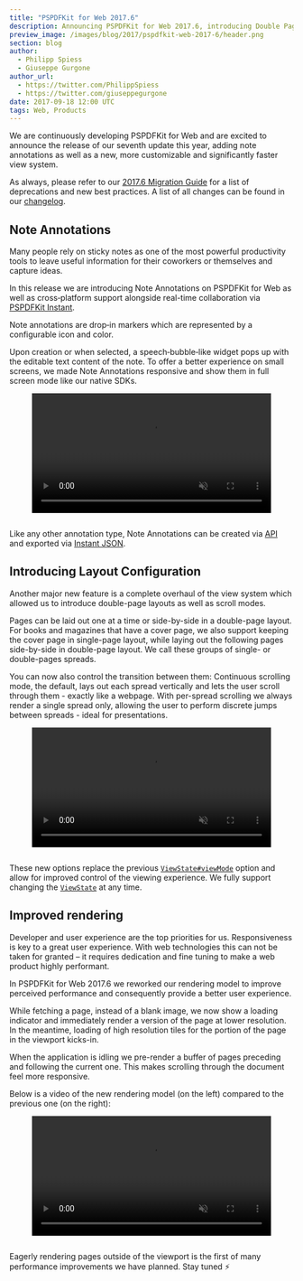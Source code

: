 ```yaml
---
title: "PSPDFKit for Web 2017.6"
description: Announcing PSPDFKit for Web 2017.6, introducing Double Page mode, Note Annotations and improved rendering performances
preview_image: /images/blog/2017/pspdfkit-web-2017-6/header.png
section: blog
author:
  - Philipp Spiess
  - Giuseppe Gurgone
author_url:
  - https://twitter.com/PhilippSpiess
  - https://twitter.com/giuseppegurgone
date: 2017-09-18 12:00 UTC
tags: Web, Products
---
```


We are continuously developing PSPDFKit for Web and are excited to announce the release of our seventh update this year, adding note annotations as well as a new, more customizable and significantly faster view system.

As always, please refer to our [2017.6 Migration Guide](https://pspdfkit.com/guides/web/current/migration-guides/2017-6-migration-guide/) for a list of deprecations and new best practices. A list of all changes can be found in our [changelog][].

## Note Annotations

Many people rely on sticky notes as one of the most powerful productivity tools to leave useful information for their coworkers or themselves and capture ideas.

In this release we are introducing Note Annotations on PSPDFKit for Web as well as cross&#8209;platform support alongside real-time collaboration via [PSPDFKit Instant](https://pspdfkit.com/instant).

Note annotations are drop&#8209;in markers which are represented by a configurable icon and color.

Upon creation or when selected, a speech&#8209;bubble&#8209;like widget pops up with the editable text content of the note. To offer a better experience on small screens, we made Note Annotations responsive and show them in full screen mode like our native SDKs.

<figure style="padding-bottom: 1em">
  <video src="/images/blog/2017/pspdfkit-web-2017-6/note-annotations.mp4" width="100%" loop muted playsinline data-controller="video" data-video-autoplay="true"></video>
</figure>

Like any other annotation type, Note Annotations can be created via [API][Note Annotation API] and exported via [Instant JSON].

## Introducing Layout Configuration

Another major new feature is a complete overhaul of the view system which allowed us to introduce  double-page layouts as well as scroll modes.

Pages can be laid out one at a time or side-by-side in a double-page layout. For books and magazines that have a cover page, we also support keeping the cover page in single-page layout, while laying out the following pages side-by-side in double-page layout. We call these groups of single- or double-pages spreads.

You can now also control the transition between them: Continuous scrolling mode, the default, lays out each spread vertically and lets the user scroll through them - exactly like a webpage. With per-spread scrolling we always render a single spread only, allowing the user to perform discrete jumps between spreads - ideal for presentations.

<figure style="padding-bottom: 1em">
  <video src="/images/blog/2017/pspdfkit-web-2017-6/layouts.mp4" width="100%" loop muted playsinline data-controller="video" data-video-autoplay="true"></video>
</figure>

These new options replace the previous [`ViewState#viewMode`][] option and allow for improved control of the viewing experience. We fully support changing the [`ViewState`][] at any time.

## Improved rendering

Developer and user experience are the top priorities for us. Responsiveness is key to a great user experience. With web technologies this can not be taken for granted – it requires dedication and fine tuning to make a web product highly performant.

In PSPDFKit for Web 2017.6 we reworked our rendering model to improve perceived performance and consequently provide a better user experience.

While fetching a page, instead of a blank image, we now show a loading indicator and immediately render a version of the page at lower resolution. In the meantime, loading of high resolution tiles for the portion of the page in the viewport kicks-in.

When the application is idling we pre-render a buffer of pages preceding and following the current one. This makes scrolling through the document feel more responsive.

Below is a video of the new rendering model (on the left) compared to the previous one (on the right):

<figure style="padding-bottom: 1em">
  <video src="/images/blog/2017/pspdfkit-web-2017-6/rendering.mp4" width="100%" loop muted  playsinline data-controller="video" data-video-autoplay="true"></video>
</figure>

Eagerly rendering pages outside of the viewport is the first of many performance improvements we have planned. Stay tuned ⚡️

[changelog]: /changelog/web/#2017.6
[Note Annotation API]: /api/web/PSPDFKit.Annotations.NoteAnnotation.html
[Instant JSON]: /guides/web/current/importing-exporting/instant-json/
[`ViewState#viewMode`]: https://pspdfkit.com/api/web/PSPDFKit.ViewState.html#viewMode
[`ViewState#spreadSpacing`]: https://pspdfkit.com/api/web/PSPDFKit.ViewState.html#spreadSpacing
[`ViewState`]: https://pspdfkit.com/api/web/PSPDFKit.ViewState.html
[`ViewState#scrollMode`]: https://pspdfkit.com/api/web/PSPDFKit.ViewState.html#scrollMode
[`ScrollMode.PER_SPREAD`]: https://pspdfkit.com/api/web/PSPDFKit.html#.ScrollMode
[`ScrollMode.CONTINUOUS`]: https://pspdfkit.com/api/web/PSPDFKit.html#.ScrollMode
[`ViewState#layoutMode`]: https://pspdfkit.com/api/web/PSPDFKit.ViewState.html#layoutMode
[`LayoutMode.SINGLE`]: https://pspdfkit.com/api/web/PSPDFKit.html#.LayoutMode
[`LayoutMode.DOUBLE`]: https://pspdfkit.com/api/web/PSPDFKit.html#.LayoutMode
[`LayoutMode.AUTO`]: https://pspdfkit.com/api/web/PSPDFKit.html#.LayoutMode
[`ViewState#pageSpacing`]: https://pspdfkit.com/api/web/PSPDFKit.ViewState.html#pageSpacing
[`ViewState#keepFirstSpreadAsSinglePage`]: https://pspdfkit.com/api/web/PSPDFKit.ViewState.html#keepFirstSpreadAsSinglePage
[`ZoomMode.PAGE_FIT`]: https://pspdfkit.com/api/web/PSPDFKit.html#.ZoomMode
[`ZoomMode.FIT_TO_VIEWPORT`]: https://pspdfkit.com/api/web/PSPDFKit.html#.ZoomMode
[`ZoomMode.PAGE_WIDTH`]: https://pspdfkit.com/api/web/PSPDFKit.html#.ZoomMode
[`ZoomMode.FIT_TO_WIDTH`]: https://pspdfkit.com/api/web/PSPDFKit.html#.ZoomMode
